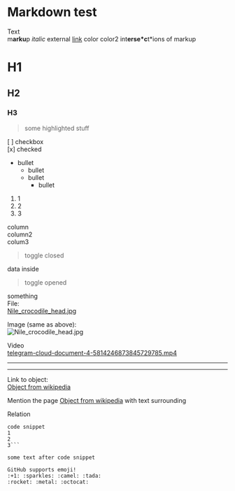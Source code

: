  # Markdown test   
Text   
m**arku**p *italic* external [link](http://ya.ru) color color2 int**erse*c**t*ions of markup   
 # H1   
 ## H2   
 ### H3   
> some highlighted stuff   

   
[ ] checkbox   
[x] checked   
   
- bullet   
  - bullet   
  - bullet   
    - bullet   
1. 1   
1. 2   
1. 3   
   
   
column   
column2   
colum3   
> toggle closed   

data inside   
> toggle opened   

something   
File:   
[Nile\_crocodile\_head.jpg](files/bafybeiaqaocuqxgr64xe7kd6r3xmifyf6xeu3m5tucmh7f3sxst5ocu6b4_Nile_crocodile_head.jpg)    
   
Image (same as above):   
![Nile\_crocodile\_head.jpg](files/bafybeiewt4izernxxpnizsmb6xjfgi47ktdwckwtdv4yhw563ezx7ufzru_Nile_crocodile_head.jpg)    
   
Video   
[telegram-cloud-document-4-5814246873845729785.mp4](files/bafybeidejhpqkrrentsuu4wyo5y77jwyftujta2wkwinsgtw2cx7k7ehde_telegram-cloud-document-4-5814246873845729785.mp4)    
   
 --- 
 --- 
   
Link to object:   
[Object from wikipedia](bafybaste2nj5g44vbjepxoi5kdqwh3rc27d4cl332y6l3kh3rarf6m2m.md)    
   
Mention the page [Object from wikipedia](bafybaste2nj5g44vbjepxoi5kdqwh3rc27d4cl332y6l3kh3rarf6m2m.md) with text surrounding    
   
Relation   
   
```
code snippet
1
2
3```
   
some text after code snippet   
   
GitHub supports emoji!
:+1: :sparkles: :camel: :tada:
:rocket: :metal: :octocat:   
